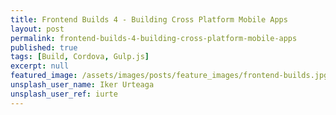 ```yaml
---
title: Frontend Builds 4 - Building Cross Platform Mobile Apps
layout: post
permalink: frontend-builds-4-building-cross-platform-mobile-apps
published: true
tags: [Build, Cordova, Gulp.js]
excerpt: null
featured_image: /assets/images/posts/feature_images/frontend-builds.jpg
unsplash_user_name: Iker Urteaga
unsplash_user_ref: iurte
---
```

